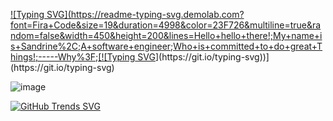 [![Typing SVG](https://readme-typing-svg.demolab.com?font=Fira+Code&size=19&duration=4998&color=23F726&multiline=true&random=false&width=450&height=200&lines=Hello+hello+there!;My+name+is+Sandrine%2C;A+software+engineer;Who+is+committed+to+do+great+Things!;-----Why%3F;[![Typing SVG](https://readme-typing-svg.demolab.com?font=Fira+Code&size=19&duration=4998&color=202BF7&multiline=true&random=false&width=450&height=30&lines=--%3Efor+a+BRIGHT+FUTURE.)](https://git.io/typing-svg))](https://git.io/typing-svg)



![image](https://github.com/2100032578cse/2100032578cse/assets/99196826/1d008d82-da36-45b5-84db-78b9f7a3cd18)


[![GitHub Trends SVG](https://api.githubtrends.io/user/svg/2100032578cse/langs)](https://githubtrends.io)
